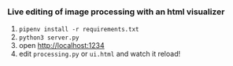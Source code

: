 ### Live editing of image processing with an html visualizer

1. `pipenv install -r requirements.txt`
2. `python3 server.py`
3. open <http://localhost:1234>
4. edit `processing.py` or `ui.html` and watch it reload!
